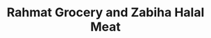 ---
title: "Rahmat Grocery and Zabiha Halal Meat"
url: /chicago/rahmat-grocery-and-zabiha-halal-meat/
shop: Supermarkt
---